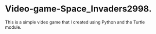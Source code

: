 # Video-game-Space_Invaders2998.
This is a simple video game that I created using Python and the Turtle module.
